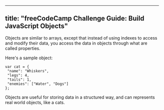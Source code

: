 
---
title: "freeCodeCamp Challenge Guide: Build JavaScript Objects"
---

Objects are similar to arrays, except that instead of using indexes to access and modify their data, you access the data in objects through what are called properties.

Here's a sample object:

    var cat = {
     "name": "Whiskers",
     "legs": 4,
     "tails": 1,
     "enemies": ["Water", "Dogs"]
    };

Objects are useful for storing data in a structured way, and can represents real world objects, like a cats.
